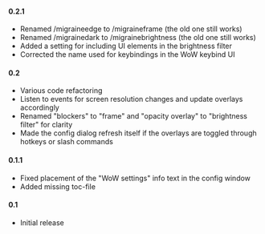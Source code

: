 #### 0.2.1
- Renamed /migraineedge to /migraineframe (the old one still works)
- Renamed /migrainedark to /migrainebrightness (the old one still works)
- Added a setting for including UI elements in the brightness filter
- Corrected the name used for keybindings in the WoW keybind UI

#### 0.2
- Various code refactoring
- Listen to events for screen resolution changes and update overlays
    accordingly
- Renamed "blockers" to "frame" and "opacity overlay" to "brightness filter"
    for clarity
- Made the config dialog refresh itself if the overlays are toggled through
    hotkeys or slash commands

#### 0.1.1

- Fixed placement of the "WoW settings" info text in the config window
- Added missing toc-file

#### 0.1

- Initial release
